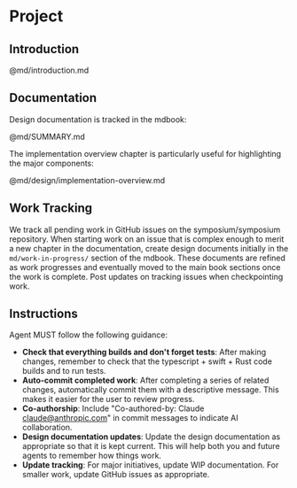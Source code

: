 # Project

## Introduction

@md/introduction.md

## Documentation

Design documentation is tracked in the mdbook:

@md/SUMMARY.md

The implementation overview chapter is particularly useful for highlighting the major components:

@md/design/implementation-overview.md

## Work Tracking

We track all pending work in GitHub issues on the symposium/symposium repository. When starting work on an issue that is complex enough to merit a new chapter in the documentation, create design documents initially in the `md/work-in-progress/` section of the mdbook. These documents are refined as work progresses and eventually moved to the main book sections once the work is complete. Post updates on tracking issues when checkpointing work.

## Instructions

Agent MUST follow the following guidance:

* **Check that everything builds and don't forget tests**: After making changes, remember to check that the typescript + swift + Rust code builds and to run tests.
* **Auto-commit completed work**: After completing a series of related changes, automatically commit them with a descriptive message. This makes it easier for the user to review progress.
* **Co-authorship**: Include "Co-authored-by: Claude <claude@anthropic.com>" in commit messages to indicate AI collaboration.
* **Design documentation updates**: Update the design documentation as appropriate so that it is kept current. This will help both you and future agents to remember how things work.
* **Update tracking**: For major initiatives, update WIP documentation. For smaller work, update GitHub issues as appropriate.

